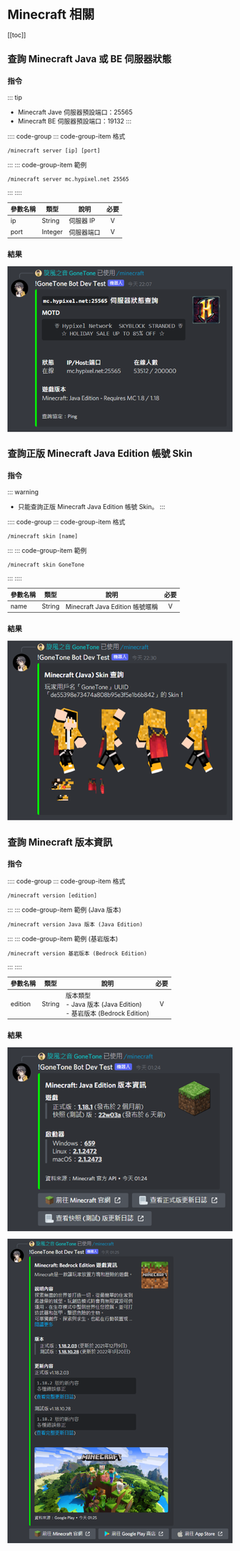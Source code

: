 # Minecraft 相關

[[toc]]

## 查詢 Minecraft Java 或 BE 伺服器狀態

### 指令

::: tip
- Minecraft Jave 伺服器預設端口：25565<br>
- Minecraft BE 伺服器預設端口：19132
:::

:::: code-group
::: code-group-item 格式
```text:no-line-numbers
/minecraft server [ip] [port]
```
:::
::: code-group-item 範例
```text:no-line-numbers
/minecraft server mc.hypixel.net 25565
```
:::
::::

| 參數名稱 | 類型      | 說明     | 必要  |
|------|---------|--------|:---:|
| ip   | String  | 伺服器 IP |  V  |
| port | Integer | 伺服器端口  |  V  |

### 結果

![](../.vuepress/public/game/minecraft/server.png)

## 查詢正版 Minecraft Java Edition 帳號 Skin

### 指令

::: warning
- 只能查詢正版 Minecraft Java Edition 帳號 Skin。
:::

:::: code-group
::: code-group-item 格式
```text:no-line-numbers
/minecraft skin [name]
```
:::
::: code-group-item 範例
```text:no-line-numbers
/minecraft skin GoneTone
```
:::
::::

| 參數名稱 | 類型     | 說明                          | 必要  |
|------|--------|-----------------------------|:---:|
| name | String | Minecraft Java Edition 帳號暱稱 |  V  |

### 結果

![](../.vuepress/public/game/minecraft/skin.png)

## 查詢 Minecraft 版本資訊

### 指令

:::: code-group
::: code-group-item 格式
```text:no-line-numbers
/minecraft version [edition]
```
:::
::: code-group-item 範例 (Java 版本)
```text:no-line-numbers
/minecraft version Java 版本 (Java Edition)
```
:::
::: code-group-item 範例 (基岩版本)
```text:no-line-numbers
/minecraft version 基岩版本 (Bedrock Edition)
```
:::
::::

| 參數名稱    | 類型     | 說明                                                           | 必要  |
|---------|--------|--------------------------------------------------------------|:---:|
| edition | String | 版本類型<br>- Java 版本 (Java Edition)<br>- 基岩版本 (Bedrock Edition) |  V  |

### 結果

![](../.vuepress/public/game/minecraft/version_1.png)

![](../.vuepress/public/game/minecraft/version_2.png)
